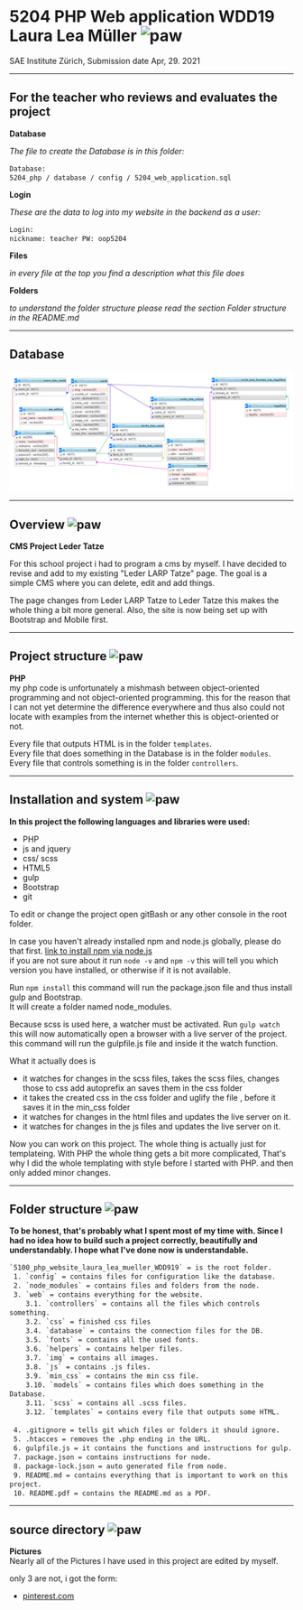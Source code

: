 # 5204 PHP Web application WDD19 Laura Lea Müller ![paw](web/img/favicon/favicon-32x32.png)
SAE Institute Zürich, Submission date Apr, 29. 2021
***

## For the teacher who reviews and evaluates the project
**Database**

_The file to create the Database is in this folder:_

    Database:
    5204_php / database / config / 5204_web_application.sql

**Login**

_These are the data to log into my website in the backend as a user:_

    Login:
    nickname: teacher PW: oop5204

**Files**

_in every file at the top you find a description what this file does_

**Folders**

_to understand the folder structure please read the section Folder structure in the README.md_
***
## Database 
![DB structure](img/readme/db.png)
***

## Overview ![paw](web/img/favicon/favicon-16x16.png)
**CMS Project Leder Tatze**

For this school project i had to program a cms by myself.
I have decided to revise and add to my existing "Leder LARP Tatze" page.
The goal is a simple CMS where you can delete, edit and add things.

The page changes from Leder LARP Tatze to Leder Tatze this makes the whole thing a bit more general. 
Also, the site is now being set up with Bootstrap and Mobile first.
***

## Project structure ![paw](web/img/favicon/favicon-16x16.png)  
**PHP**  
my php code is unfortunately a mishmash between object-oriented programming and not object-oriented programming. 
this for the reason that I can not yet determine the difference everywhere and thus also could not locate with examples 
from the internet whether this is object-oriented or not.

Every file that outputs HTML is in the folder `templates`.  
Every file that does something in the Database is in the folder `modules`.  
Every file that controls something is in the folder `controllers`.
***

## Installation and system ![paw](web/img/favicon/favicon-16x16.png)  
**In this project the following languages and libraries were used:**
 * PHP
 * js and jquery
 * css/ scss
 * HTML5
 * gulp
 * Bootstrap
 * git
 
To edit or change the project open gitBash or any other console in the root folder.

In case you haven't already installed npm and node.js globally, please do that first. [link to install npm via node.js ](https://www.npmjs.com/get-npm)  
   if you are not sure about it run `node -v` and `npm -v` this will tell you which version you have installed, or otherwise if it is not available.

Run `npm install` this command will run the package.json file and thus install gulp and Bootstrap.  
It will create a folder named node_modules.

Because scss is used here, a watcher must be activated. Run `gulp watch`  
 this will now automatically open a browser with a live server of the project.
this command will run the gulpfile.js file and inside it the watch function.

What it actually does is
* it watches for changes in the scss files, takes the scss files, changes those to css add autoprefix an saves them in the css folder
* it takes the created css in the css folder and uglify the file , before it saves it in the min_css folder
* it watches for changes in the html files and updates the live server on it.
* it watches for changes in the js files and updates the live server on it.

Now you can work on this project.
The whole thing is actually just for templateing.
With PHP the whole thing gets a bit more complicated, That's why I did the whole templating with style before I started with PHP. and then only added minor changes.
***

## Folder structure ![paw](web/img/favicon/favicon-16x16.png)
**To be honest, that's probably what I spent most of my time with.
  Since I had no idea how to build such a project correctly, beautifully and understandably.
  I hope what I've done now is understandable.**  

    `5100_php_website_laura_lea_mueller_WDD919` = is the root folder.
     1. `config` = contains files for configuration like the database.
     2. `node_modules` = contains files and folders from the node.
     3. `web` = contains everything for the website.
        3.1. `controllers` = contains all the files which controls something.
        3.2. `css` = finished css files
        3.4. `database` = contains the connection files for the DB.
        3.5. `fonts` = contains all the used fonts.
        3.6. `helpers` = contains helper files.
        3.7. `img` = contains all images.
        3.8. `js` = contains .js files.
        3.9. `min_css` = contains the min css file.
        3.10. `models` = contains files which does something in the Database.
        3.11. `scss` = contains all .scss files.
        3.12. `templates` = contains every file that outputs some HTML.
     
     4. .gitignore = tells git which files or folders it should ignore.
     5. .htacces = removes the .php ending in the URL.
     6. gulpfile.js = it contains the functions and instructions for gulp.
     7. package.json = contains instructions for node.
     8. package-lock.json = auto generated file from node.
     9. README.md = contains everything that is important to work on this project.
     10. README.pdf = contains the README.md as a PDF.
 
***

## source directory ![paw](web/img/favicon/favicon-16x16.png)
**Pictures**  
Nearly all of the Pictures I have used in this project are edited by myself.

only 3 are not, i got the form:
* [pinterest.com](https://www.pinterest.de/pin/535295105706622703/) 

